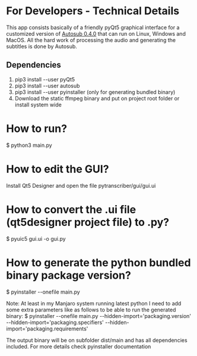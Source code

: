 <h1>For Developers - Technical Details</h1>

This app consists basically of a friendly pyQt5 graphical interface for a customized version of <a href="https://github.com/agermanidis/autosub">Autosub 0.4.0</a> that can run on Linux, Windows and MacOS. All the hard work of processing the audio and generating the subtitles is done by Autosub.

<h2>Dependencies</h2>

<ol>
<li>pip3 install --user pyQt5
<li>pip3 install --user autosub
<li>pip3 install --user pyinstaller (only for generating bundled binary)
<li>Download the static ffmpeg binary and put on project root folder or install system wide
</ol>

# How to run?
$ python3 main.py

# How to edit the GUI?
Install Qt5 Designer and open the file pytranscriber/gui/gui.ui

# How to convert the .ui file (qt5designer project file) to .py?
$ pyuic5 gui.ui -o gui.py

# How to generate the python bundled binary package version?
$ pyinstaller --onefile main.py

Note: At least in my Manjaro system running latest python I need to add some extra parameters like as follows to be able to run the generated binary:
$ pyinstaller --onefile main.py --hidden-import='packaging.version' --hidden-import='packaging.specifiers' --hidden-import='packaging.requirements'


The output binary will be on subfolder dist/main and has all dependencies included. For more details check pyinstaller documentation
